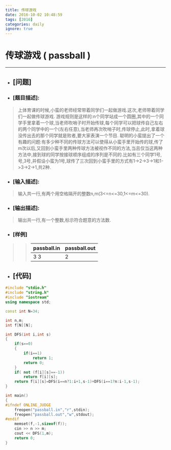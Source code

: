 ```yaml
---
title: 传球游戏
date: 2016-10-02 10:48:59
tags: [2016]
categories: daily
ignore: true
---
```

# 传球游戏 ( passball )
---
- ## [问题]

- ### [题目描述]:
> 上体育课的时候,小蛮的老师经常带着同学们一起做游戏.这次,老师带着同学们一起做传球游戏.
> 游戏规则是这样的:n个同学站成一个圆圈,其中的一个同学手里拿着一个球,当老师吹哨子时开始传球,每个同学可以把球传自己左右的两个同学中的一个(左右任意),当老师再次吹哨子时,传球停止,此时,拿着球没传出去的那个同学就是败者,要大家表演一个节目.
> 聪明的小蛮提出了一个有趣的问题:有多少种不同的传球方法可以使得从小蛮手里开始传的球,传了m次以后,又回到小蛮手里两种传球方法被视作不同的方法,当且仅当这两种方法中,接到球的同学按接球顺序组成的序列是不同的.比如有三个同学1号,号,3号,并假设小蛮为1号,球传了三次回到小蛮手里的方式有1->2->3->1和1->3->2->1,共2种.

<!--more-->

- ### [输入描述]:
> 输入共一行,有两个用空格隔开的整数n,m(3<=n<=30,1<=m<=30).

- ### [输出描述]:
> 输出共一行,有一个整数,标示符合题意的方法数.

- ### [样例]

>> passball.in | passball.out
>> ------------|-------------
>> 3 3 | 2

- ## [代码]

```c++
#include "stdio.h"
#include "string.h"
#include "iostream"
using namespace std;

const int N=34;

int n,m;
int f[N][N];

int DFS(int i,int s)
{
    if(s==0)
    {
        if(i==1)
            return 1;
        return 0;
    }
    if( not (f[i][s]==-1))
        return f[i][s];
    return f[i][s]=DFS(i==n?1:i+1,s-1)+DFS(i==1?n:i-1,s-1);
}

int main()
{
#ifndef ONLINE_JUDGE
    freopen("passball.in","r",stdin);
    freopen("passball.out","w",stdout);
#endif
    memset(f,-1,sizeof(f));
    cin >> n >> m;
    cout << DFS(1,m);
    return 0;
}
```
